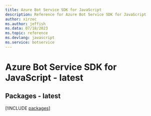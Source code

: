 ```yaml
---
title: Azure Bot Service SDK for JavaScript
description: Reference for Azure Bot Service SDK for JavaScript
author: xirzec
ms.author: jeffish
ms.data: 07/18/2023
ms.topic: reference
ms.devlang: javascript
ms.service: botservice
---
```

# Azure Bot Service SDK for JavaScript - latest
## Packages - latest
[!INCLUDE [packages](bot-service-index.md)]